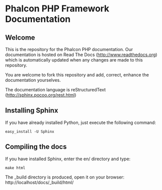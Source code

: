 # Phalcon PHP Framework Documentation

## Welcome

This is the repository for the Phalcon PHP documentation. Our documentation is
hosted on Read The Docs (http://www.readthedocs.org) which is automatically
updated when any changes are made to this repository.

You are welcome to fork this repository and add, correct, enhance the
documentation yourselves.

The documentation language is reStructuredText (http://sphinx.pocoo.org/rest.html)

## Installing Sphinx

If you have already installed Python, just execute the following command:

    easy_install -U Sphinx

## Compiling the docs

If you have installed Sphinx, enter the en/ directory and type:

    make html

The _build directory is produced, open it on your browser: http://localhost/docs/_build/html/ 
